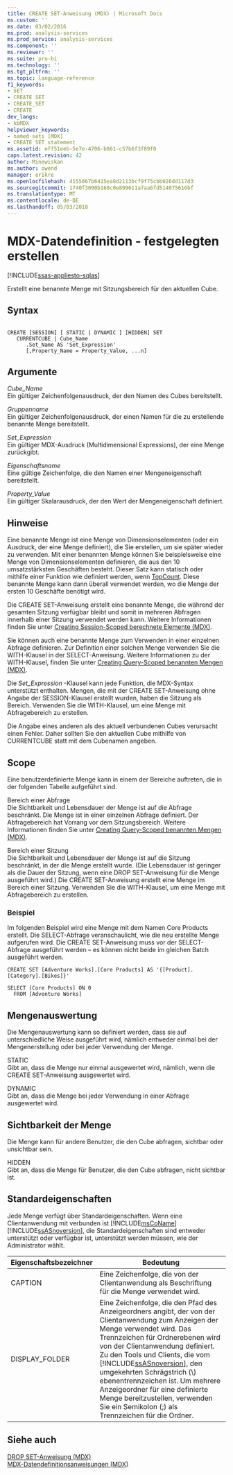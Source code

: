 ```yaml
---
title: CREATE SET-Anweisung (MDX) | Microsoft Docs
ms.custom: ''
ms.date: 03/02/2016
ms.prod: analysis-services
ms.prod_service: analysis-services
ms.component: ''
ms.reviewer: ''
ms.suite: pro-bi
ms.technology: ''
ms.tgt_pltfrm: ''
ms.topic: language-reference
f1_keywords:
- SET
- CREATE SET
- CREATE_SET
- CREATE
dev_langs:
- kbMDX
helpviewer_keywords:
- named sets [MDX]
- CREATE SET statement
ms.assetid: eff51eeb-5e7e-4706-b861-c57b6f3f89f0
caps.latest.revision: 42
author: Minewiskan
ms.author: owend
manager: erikre
ms.openlocfilehash: 4155067b6415ea8d2113bcf9f75cbb026dd117d3
ms.sourcegitcommit: 1740f3090b168c0e809611a7aa6fd514075616bf
ms.translationtype: MT
ms.contentlocale: de-DE
ms.lasthandoff: 05/03/2018
---
```

# <a name="mdx-data-definition---create-set"></a>MDX-Datendefinition - festgelegten erstellen
[!INCLUDE[ssas-appliesto-sqlas](../includes/ssas-appliesto-sqlas.md)]

  Erstellt eine benannte Menge mit Sitzungsbereich für den aktuellen Cube.  
  
## <a name="syntax"></a>Syntax  
  
```  
  
CREATE [SESSION] [ STATIC | DYNAMIC ] [HIDDEN] SET   
   CURRENTCUBE | Cube_Name  
      .Set_Name AS 'Set_Expression'  
      [,Property_Name = Property_Value, ...n]  
```  
  
## <a name="arguments"></a>Argumente  
 *Cube_Name*  
 Ein gültiger Zeichenfolgenausdruck, der den Namen des Cubes bereitstellt.  
  
 *Gruppenname*  
 Ein gültiger Zeichenfolgenausdruck, der einen Namen für die zu erstellende benannte Menge bereitstellt.  
  
 *Set_Expression*  
 Ein gültiger MDX-Ausdruck (Multidimensional Expressions), der eine Menge zurückgibt.  
  
 *Eigenschaftsname*  
 Eine gültige Zeichenfolge, die den Namen einer Mengeneigenschaft bereitstellt.  
  
 *Property_Value*  
 Ein gültiger Skalarausdruck, der den Wert der Mengeneigenschaft definiert.  
  
## <a name="remarks"></a>Hinweise  
 Eine benannte Menge ist eine Menge von Dimensionselementen (oder ein Ausdruck, der eine Menge definiert), die Sie erstellen, um sie später wieder zu verwenden. Mit einer benannten Menge können Sie beispielsweise eine Menge von Dimensionselementen definieren, die aus den 10 umsatzstärksten Geschäften besteht. Dieser Satz kann statisch oder mithilfe einer Funktion wie definiert werden, wenn [TopCount](../mdx/topcount-mdx.md). Diese benannte Menge kann dann überall verwendet werden, wo die Menge der ersten 10 Geschäfte benötigt wird.  
  
 Die CREATE SET-Anweisung erstellt eine benannte Menge, die während der gesamten Sitzung verfügbar bleibt und somit in mehreren Abfragen innerhalb einer Sitzung verwendet werden kann. Weitere Informationen finden Sie unter [Creating Session-Scoped berechnete Elemente &#40;MDX&#41;](../analysis-services/multidimensional-models/mdx/mdx-calculated-members-session-scoped-calculated-members.md).  
  
 Sie können auch eine benannte Menge zum Verwenden in einer einzelnen Abfrage definieren. Zur Definition einer solchen Menge verwenden Sie die WITH-Klausel in der SELECT-Anweisung. Weitere Informationen zu der WITH-Klausel, finden Sie unter [Creating Query-Scoped benannten Mengen &#40;MDX&#41;](../analysis-services/multidimensional-models/mdx/mdx-named-sets-creating-query-scoped-named-sets.md).  
  
 Die *Set_Expression* -Klausel kann jede Funktion, die MDX-Syntax unterstützt enthalten. Mengen, die mit der CREATE SET-Anweisung ohne Angabe der SESSION-Klausel erstellt wurden, haben die Sitzung als Bereich. Verwenden Sie die WITH-Klausel, um eine Menge mit Abfragebereich zu erstellen.  
  
 Die Angabe eines anderen als des aktuell verbundenen Cubes verursacht einen Fehler. Daher sollten Sie den aktuellen Cube mithilfe von CURRENTCUBE statt mit dem Cubenamen angeben.  
  
## <a name="scope"></a>Scope  
 Eine benutzerdefinierte Menge kann in einem der Bereiche auftreten, die in der folgenden Tabelle aufgeführt sind.  
  
 Bereich einer Abfrage  
 Die Sichtbarkeit und Lebensdauer der Menge ist auf die Abfrage beschränkt. Die Menge ist in einer einzelnen Abfrage definiert. Der Abfragebereich hat Vorrang vor dem Sitzungsbereich. Weitere Informationen finden Sie unter [Creating Query-Scoped benannten Mengen &#40;MDX&#41;](../analysis-services/multidimensional-models/mdx/mdx-named-sets-creating-query-scoped-named-sets.md).  
  
 Bereich einer Sitzung  
 Die Sichtbarkeit und Lebensdauer der Menge ist auf die Sitzung beschränkt, in der die Menge erstellt wurde. (Die Lebensdauer ist geringer als die Dauer der Sitzung, wenn eine DROP SET-Anweisung für die Menge ausgeführt wird.) Die CREATE SET-Anweisung erstellt eine Menge im Bereich einer Sitzung. Verwenden Sie die WITH-Klausel, um eine Menge mit Abfragebereich zu erstellen.  
  
### <a name="example"></a>Beispiel  
 Im folgenden Beispiel wird eine Menge mit dem Namen Core Products erstellt. Die SELECT-Abfrage veranschaulicht, wie die neu erstellte Menge aufgerufen wird. Die CREATE SET-Anweisung muss vor der SELECT-Abfrage ausgeführt werden – es können nicht beide im gleichen Batch ausgeführt werden.  
  
```  
CREATE SET [Adventure Works].[Core Products] AS '{[Product].[Category].[Bikes]}'  
  
SELECT [Core Products] ON 0  
  FROM [Adventure Works]  
```  
  
## <a name="set-evaluation"></a>Mengenauswertung  
 Die Mengenauswertung kann so definiert werden, dass sie auf unterschiedliche Weise ausgeführt wird, nämlich entweder einmal bei der Mengenerstellung oder bei jeder Verwendung der Menge.  
  
 STATIC  
 Gibt an, dass die Menge nur einmal ausgewertet wird, nämlich, wenn die CREATE SET-Anweisung ausgewertet wird.  
  
 DYNAMIC  
 Gibt an, dass die Menge bei jeder Verwendung in einer Abfrage ausgewertet wird.  
  
## <a name="set-visibility"></a>Sichtbarkeit der Menge  
 Die Menge kann für andere Benutzer, die den Cube abfragen, sichtbar oder unsichtbar sein.  
  
 HIDDEN  
 Gibt an, dass die Menge für Benutzer, die den Cube abfragen, nicht sichtbar ist.  
  
## <a name="standard-properties"></a>Standardeigenschaften  
 Jede Menge verfügt über Standardeigenschaften. Wenn eine Clientanwendung mit verbunden ist [!INCLUDE[msCoName](../includes/msconame-md.md)] [!INCLUDE[ssASnoversion](../includes/ssasnoversion-md.md)], die Standardeigenschaften sind entweder unterstützt oder verfügbar ist, unterstützt werden müssen, wie der Administrator wählt.  
  
|Eigenschaftsbezeichner|Bedeutung|  
|-------------------------|-------------|  
|CAPTION|Eine Zeichenfolge, die von der Clientanwendung als Beschriftung für die Menge verwendet wird.|  
|DISPLAY_FOLDER|Eine Zeichenfolge, die den Pfad des Anzeigeordners angibt, der von der Clientanwendung zum Anzeigen der Menge verwendet wird. Das Trennzeichen für Ordnerebenen wird von der Clientanwendung definiert. Zu den Tools und Clients, die vom [!INCLUDE[ssASnoversion](../includes/ssasnoversion-md.md)], den umgekehrten Schrägstrich (\\) ebenentrennzeichen ist. Um mehrere Anzeigeordner für eine definierte Menge bereitzustellen, verwenden Sie ein Semikolon (;) als Trennzeichen für die Ordner.|  
  
## <a name="see-also"></a>Siehe auch  
 [DROP SET-Anweisung &#40;MDX&#41;](../mdx/mdx-data-definition-drop-set.md)   
 [MDX-Datendefinitionsanweisungen &#40;MDX&#41;](../mdx/mdx-data-definition-statements-mdx.md)  
  
  
